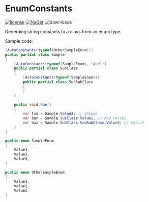 # EnumConstants

[![license](https://img.shields.io/github/license/nagybalint001/enum-constants.svg?maxAge=2592000)](https://github.com/nagybalint001/enum-constants/blob/main/LICENSE) [![NuGet](https://img.shields.io/nuget/v/EnumConstants.svg?maxAge=2592000)](https://www.nuget.org/packages/EnumConstants/) ![downloads](https://img.shields.io/nuget/dt/EnumConstants)

Generaing string constants to a class from an enum type.

Sample code:

```csharp
[AutoConstants(typeof(OtherSampleEnum))]
public partial class Sample
{
    [AutoConstants(typeof(SampleEnum), "Asd")]
    public partial class SubClass
    {
        [AutoConstants(typeof(SampleEnum))]
        public partial class SubSubClass
        {
        }
    }

    public void Foo()
    {
        var foo = Sample.Value2; // Value2
        var bar = Sample.SubClass.Value1; // Asd_Value1
        var baz = Sample.SubClass.SubSubClass.Value2; // Value2
    }
}

public enum SampleEnum
{
    Value1,
    Value2,
    Value3,
}

public enum OtherSampleEnum
{
    Value1,
    Value2,
    Value3,
}
```